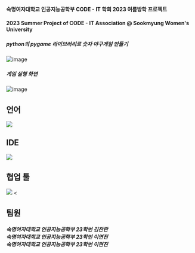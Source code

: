 #### 숙명여자대학교 인공지능공학부 CODE - IT 학회 2023 여름방학 프로젝트
#### 2023 Summer Project of CODE - IT Association @ Sookmyung Women's University

##### python의 pygame 라이브러리로 숫자 야구게임 만들기 
![image](https://github.com/user-attachments/assets/e6688396-138e-47d4-960b-7bf622cba9d5)

##### 게임 실행 화면
![image](https://github.com/user-attachments/assets/52e73937-fd7b-46ad-8bcc-7fe8717f77ca)


## 언어 
<img src="https://img.shields.io/badge/Python-3776AB?style=for-the-badge&logo=Python&logoColor=white">


## IDE
<img src="https://img.shields.io/badge/Visual Studio-5C2D91?style=flat-square&logo=Visual Studio&logoColor=white"/> 

## 협업 툴
<img src="https://img.shields.io/badge/Kakao Talk-FFCD00?style=flat-square&logo=kakaotalk&logoColor=white"/> <


## 팀원 

<h5>숙명여자대학교 인공지능공학부 23학번 김찬란 <br>
숙명여자대학교 인공지능공학부 23학번 이연진 <br>
숙명여자대학교 인공지능공학부 23학번 이현진 <br> </h5>
